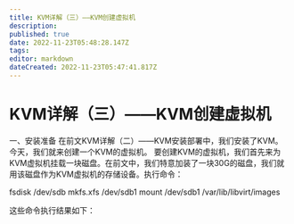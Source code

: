 ```yaml
---
title: KVM详解（三）——KVM创建虚拟机
description: 
published: true
date: 2022-11-23T05:48:28.147Z
tags: 
editor: markdown
dateCreated: 2022-11-23T05:47:41.817Z
---
```


# KVM详解（三）——KVM创建虚拟机
一、安装准备
在前文KVM详解（二）——KVM安装部署中，我们安装了KVM。今天，我们就来创建一个KVM的虚拟机。
要创建KVM的虚拟机，我们首先来为KVM虚拟机挂载一块磁盘。在前文中，我们特意加装了一块30G的磁盘，我们就用该磁盘作为KVM虚拟机的存储设备。执行命令：

fsdisk /dev/sdb
mkfs.xfs /dev/sdb1
mount /dev/sdb1 /var/lib/libvirt/images

这些命令执行结果如下：